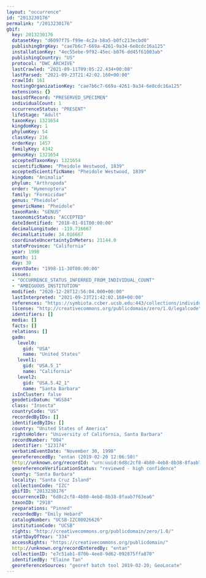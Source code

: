 ```yaml
---
layout: "occurrence"
id: "2013230176"
permalink: "/2013230176"
gbif:
  key: 2013230176
  datasetKey: "d6097f75-f99e-4c2a-b8a5-b0fc213ecbd0"
  publishingOrgKey: "cae7b6c7-669a-4261-9a34-6e8cdc16a125"
  installationKey: "4ec55ebe-9f92-45ec-b076-dd45f61003ab"
  publishingCountry: "US"
  protocol: "DWC_ARCHIVE"
  lastCrawled: "2021-09-11T09:05:22.434+00:00"
  lastParsed: "2021-09-23T21:42:02.160+00:00"
  crawlId: 161
  hostingOrganizationKey: "cae7b6c7-669a-4261-9a34-6e8cdc16a125"
  extensions: {}
  basisOfRecord: "PRESERVED_SPECIMEN"
  individualCount: 1
  occurrenceStatus: "PRESENT"
  lifeStage: "Adult"
  taxonKey: 1321654
  kingdomKey: 1
  phylumKey: 54
  classKey: 216
  orderKey: 1457
  familyKey: 4342
  genusKey: 1321654
  acceptedTaxonKey: 1321654
  scientificName: "Pheidole Westwood, 1839"
  acceptedScientificName: "Pheidole Westwood, 1839"
  kingdom: "Animalia"
  phylum: "Arthropoda"
  order: "Hymenoptera"
  family: "Formicidae"
  genus: "Pheidole"
  genericName: "Pheidole"
  taxonRank: "GENUS"
  taxonomicStatus: "ACCEPTED"
  dateIdentified: "2018-01-01T00:00:00"
  decimalLongitude: -119.716667
  decimalLatitude: 34.016667
  coordinateUncertaintyInMeters: 21144.0
  stateProvince: "California"
  year: 1998
  month: 11
  day: 30
  eventDate: "1998-11-30T00:00:00"
  issues:
  - "OCCURRENCE_STATUS_INFERRED_FROM_INDIVIDUAL_COUNT"
  - "AMBIGUOUS_INSTITUTION"
  modified: "2020-12-28T12:56:04.000+00:00"
  lastInterpreted: "2021-09-23T21:42:02.160+00:00"
  references: "https://symbiota.ccber.ucsb.edu:443/collections/individual/index.php?occid=123174"
  license: "http://creativecommons.org/publicdomain/zero/1.0/legalcode"
  identifiers: []
  media: []
  facts: []
  relations: []
  gadm:
    level0:
      gid: "USA"
      name: "United States"
    level1:
      gid: "USA.5_1"
      name: "California"
    level2:
      gid: "USA.5.42_1"
      name: "Santa Barbara"
  isInCluster: false
  geodeticDatum: "WGS84"
  class: "Insecta"
  countryCode: "US"
  recordedByIDs: []
  identifiedByIDs: []
  country: "United States of America"
  rightsHolder: "University of California, Santa Barbara"
  recordNumber: "004"
  identifier: "123174"
  verbatimEventDate: "November 30, 1998"
  georeferencedBy: "entan (2019-02-20 12:06:50)"
  http://unknown.org/recordId: "urn:uuid:6d8c2cf8-4b80-4eb8-8b38-8faab7f63ea6"
  georeferenceVerificationStatus: "reviewed - high confidence"
  county: "Santa Barbara"
  locality: "Santa Cruz Island"
  collectionCode: "IZC"
  gbifID: "2013230176"
  occurrenceID: "6d8c2cf8-4b80-4eb8-8b38-8faab7f63ea6"
  taxonID: "2918"
  preparations: "Pinned"
  recordedBy: "Emily Hebard"
  catalogNumber: "UCSB-IZC00026626"
  institutionCode: "UCSB"
  rights: "http://creativecommons.org/publicdomain/zero/1.0/"
  startDayOfYear: "334"
  accessRights: "https://creativecommons.org/publicdomain/"
  http://unknown.org/recordEnteredBy: "entan"
  collectionID: "e7c51ab1-870b-4ee8-9d62-092875ffa870"
  identifiedBy: "Elaine Tan"
  georeferenceSources: "georef batch tool 2019-02-20; GeoLocate"
---
```

